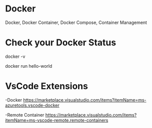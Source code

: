 # Docker

Docker, Docker Container, Docker Compose, Container Management

# Check your Docker Status

docker -v

docker run hello-world




# VsCode Extensions
-Docker
https://marketplace.visualstudio.com/items?itemName=ms-azuretools.vscode-docker

-Remote Container
https://marketplace.visualstudio.com/items?itemName=ms-vscode-remote.remote-containers
